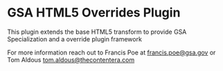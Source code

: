 # GSA HTML5 Overrides Plugin

This plugin extends the base HTML5 transform to provide GSA Specialization and a override plugin framework

For more information reach out to Francis Poe at francis.poe@gsa.gov or Tom Aldous tom.aldous@thecontentera.com
